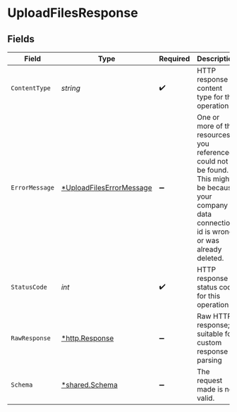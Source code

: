 # UploadFilesResponse


## Fields

| Field                                                                                                                                                      | Type                                                                                                                                                       | Required                                                                                                                                                   | Description                                                                                                                                                |
| ---------------------------------------------------------------------------------------------------------------------------------------------------------- | ---------------------------------------------------------------------------------------------------------------------------------------------------------- | ---------------------------------------------------------------------------------------------------------------------------------------------------------- | ---------------------------------------------------------------------------------------------------------------------------------------------------------- |
| `ContentType`                                                                                                                                              | *string*                                                                                                                                                   | :heavy_check_mark:                                                                                                                                         | HTTP response content type for this operation                                                                                                              |
| `ErrorMessage`                                                                                                                                             | [*UploadFilesErrorMessage](../../models/operations/uploadfileserrormessage.md)                                                                             | :heavy_minus_sign:                                                                                                                                         | One or more of the resources you referenced could not be found.<br/>This might be because your company or data connection id is wrong, or was already deleted. |
| `StatusCode`                                                                                                                                               | *int*                                                                                                                                                      | :heavy_check_mark:                                                                                                                                         | HTTP response status code for this operation                                                                                                               |
| `RawResponse`                                                                                                                                              | [*http.Response](https://pkg.go.dev/net/http#Response)                                                                                                     | :heavy_minus_sign:                                                                                                                                         | Raw HTTP response; suitable for custom response parsing                                                                                                    |
| `Schema`                                                                                                                                                   | [*shared.Schema](../../models/shared/schema.md)                                                                                                            | :heavy_minus_sign:                                                                                                                                         | The request made is not valid.                                                                                                                             |